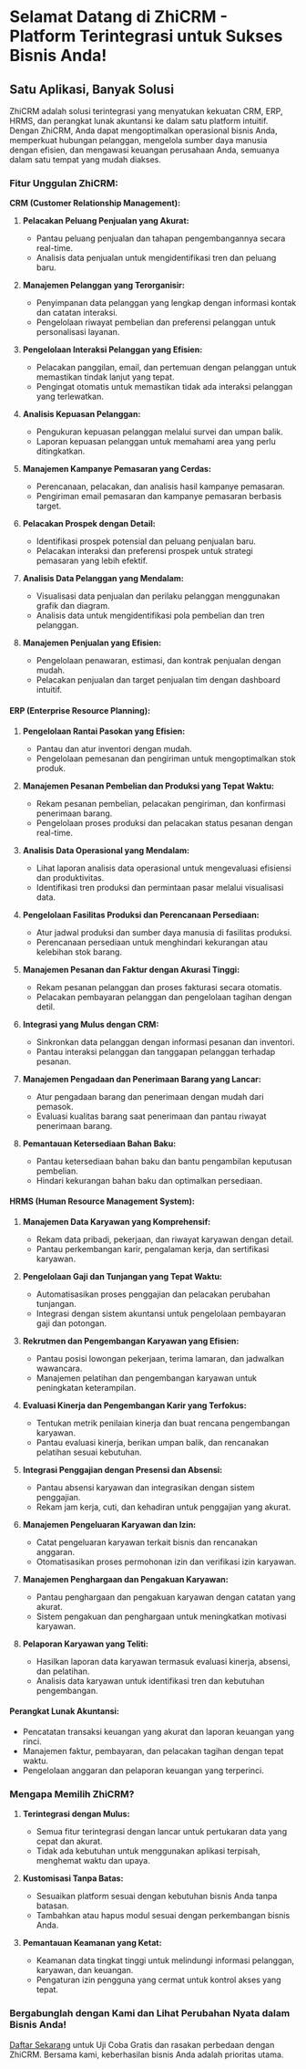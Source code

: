 # Selamat Datang di ZhiCRM - Platform Terintegrasi untuk Sukses Bisnis Anda!

## Satu Aplikasi, Banyak Solusi
ZhiCRM adalah solusi terintegrasi yang menyatukan kekuatan CRM, ERP, HRMS, dan perangkat lunak akuntansi ke dalam satu platform intuitif. Dengan ZhiCRM, Anda dapat mengoptimalkan operasional bisnis Anda, memperkuat hubungan pelanggan, mengelola sumber daya manusia dengan efisien, dan mengawasi keuangan perusahaan Anda, semuanya dalam satu tempat yang mudah diakses.

### Fitur Unggulan ZhiCRM:
**CRM (Customer Relationship Management):**

1. **Pelacakan Peluang Penjualan yang Akurat:**
   - Pantau peluang penjualan dan tahapan pengembangannya secara real-time.
   - Analisis data penjualan untuk mengidentifikasi tren dan peluang baru.

2. **Manajemen Pelanggan yang Terorganisir:**
   - Penyimpanan data pelanggan yang lengkap dengan informasi kontak dan catatan interaksi.
   - Pengelolaan riwayat pembelian dan preferensi pelanggan untuk personalisasi layanan.

3. **Pengelolaan Interaksi Pelanggan yang Efisien:**
   - Pelacakan panggilan, email, dan pertemuan dengan pelanggan untuk memastikan tindak lanjut yang tepat.
   - Pengingat otomatis untuk memastikan tidak ada interaksi pelanggan yang terlewatkan.

4. **Analisis Kepuasan Pelanggan:**
   - Pengukuran kepuasan pelanggan melalui survei dan umpan balik.
   - Laporan kepuasan pelanggan untuk memahami area yang perlu ditingkatkan.

5. **Manajemen Kampanye Pemasaran yang Cerdas:**
   - Perencanaan, pelacakan, dan analisis hasil kampanye pemasaran.
   - Pengiriman email pemasaran dan kampanye pemasaran berbasis target.

6. **Pelacakan Prospek dengan Detail:**
   - Identifikasi prospek potensial dan peluang penjualan baru.
   - Pelacakan interaksi dan preferensi prospek untuk strategi pemasaran yang lebih efektif.

7. **Analisis Data Pelanggan yang Mendalam:**
   - Visualisasi data penjualan dan perilaku pelanggan menggunakan grafik dan diagram.
   - Analisis data untuk mengidentifikasi pola pembelian dan tren pelanggan.

8. **Manajemen Penjualan yang Efisien:**
   - Pengelolaan penawaran, estimasi, dan kontrak penjualan dengan mudah.
   - Pelacakan penjualan dan target penjualan tim dengan dashboard intuitif.

#### **ERP (Enterprise Resource Planning):**

1. **Pengelolaan Rantai Pasokan yang Efisien:**
   - Pantau dan atur inventori dengan mudah.
   - Pengelolaan pemesanan dan pengiriman untuk mengoptimalkan stok produk.

2. **Manajemen Pesanan Pembelian dan Produksi yang Tepat Waktu:**
   - Rekam pesanan pembelian, pelacakan pengiriman, dan konfirmasi penerimaan barang.
   - Pengelolaan proses produksi dan pelacakan status pesanan dengan real-time.

3. **Analisis Data Operasional yang Mendalam:**
   - Lihat laporan analisis data operasional untuk mengevaluasi efisiensi dan produktivitas.
   - Identifikasi tren produksi dan permintaan pasar melalui visualisasi data.

4. **Pengelolaan Fasilitas Produksi dan Perencanaan Persediaan:**
   - Atur jadwal produksi dan sumber daya manusia di fasilitas produksi.
   - Perencanaan persediaan untuk menghindari kekurangan atau kelebihan stok barang.

5. **Manajemen Pesanan dan Faktur dengan Akurasi Tinggi:**
   - Rekam pesanan pelanggan dan proses fakturasi secara otomatis.
   - Pelacakan pembayaran pelanggan dan pengelolaan tagihan dengan detil.

6. **Integrasi yang Mulus dengan CRM:**
   - Sinkronkan data pelanggan dengan informasi pesanan dan inventori.
   - Pantau interaksi pelanggan dan tanggapan pelanggan terhadap pesanan.

7. **Manajemen Pengadaan dan Penerimaan Barang yang Lancar:**
   - Atur pengadaan barang dan penerimaan dengan mudah dari pemasok.
   - Evaluasi kualitas barang saat penerimaan dan pantau riwayat penerimaan barang.

8. **Pemantauan Ketersediaan Bahan Baku:**
   - Pantau ketersediaan bahan baku dan bantu pengambilan keputusan pembelian.
   - Hindari kekurangan bahan baku dan optimalkan persediaan.

#### **HRMS (Human Resource Management System):**

1. **Manajemen Data Karyawan yang Komprehensif:**
   - Rekam data pribadi, pekerjaan, dan riwayat karyawan dengan detail.
   - Pantau perkembangan karir, pengalaman kerja, dan sertifikasi karyawan.

2. **Pengelolaan Gaji dan Tunjangan yang Tepat Waktu:**
   - Automatisasikan proses penggajian dan pelacakan perubahan tunjangan.
   - Integrasi dengan sistem akuntansi untuk pengelolaan pembayaran gaji dan potongan.

3. **Rekrutmen dan Pengembangan Karyawan yang Efisien:**
   - Pantau posisi lowongan pekerjaan, terima lamaran, dan jadwalkan wawancara.
   - Manajemen pelatihan dan pengembangan karyawan untuk peningkatan keterampilan.

4. **Evaluasi Kinerja dan Pengembangan Karir yang Terfokus:**
   - Tentukan metrik penilaian kinerja dan buat rencana pengembangan karyawan.
   - Pantau evaluasi kinerja, berikan umpan balik, dan rencanakan pelatihan sesuai kebutuhan.

5. **Integrasi Penggajian dengan Presensi dan Absensi:**
   - Pantau absensi karyawan dan integrasikan dengan sistem penggajian.
   - Rekam jam kerja, cuti, dan kehadiran untuk penggajian yang akurat.

6. **Manajemen Pengeluaran Karyawan dan Izin:**
   - Catat pengeluaran karyawan terkait bisnis dan rencanakan anggaran.
   - Otomatisasikan proses permohonan izin dan verifikasi izin karyawan.

7. **Manajemen Penghargaan dan Pengakuan Karyawan:**
   - Pantau penghargaan dan pengakuan karyawan dengan catatan yang akurat.
   - Sistem pengakuan dan penghargaan untuk meningkatkan motivasi karyawan.

8. **Pelaporan Karyawan yang Teliti:**
   - Hasilkan laporan data karyawan termasuk evaluasi kinerja, absensi, dan pelatihan.
   - Analisis data karyawan untuk identifikasi tren dan kebutuhan pengembangan.

#### **Perangkat Lunak Akuntansi:**
- Pencatatan transaksi keuangan yang akurat dan laporan keuangan yang rinci.
- Manajemen faktur, pembayaran, dan pelacakan tagihan dengan tepat waktu.
- Pengelolaan anggaran dan pelaporan keuangan yang terperinci.

### Mengapa Memilih ZhiCRM?
1. **Terintegrasi dengan Mulus:**
   - Semua fitur terintegrasi dengan lancar untuk pertukaran data yang cepat dan akurat.
   - Tidak ada kebutuhan untuk menggunakan aplikasi terpisah, menghemat waktu dan upaya.

2. **Kustomisasi Tanpa Batas:**
   - Sesuaikan platform sesuai dengan kebutuhan bisnis Anda tanpa batasan.
   - Tambahkan atau hapus modul sesuai dengan perkembangan bisnis Anda.

3. **Pemantauan Keamanan yang Ketat:**
   - Keamanan data tingkat tinggi untuk melindungi informasi pelanggan, karyawan, dan keuangan.
   - Pengaturan izin pengguna yang cermat untuk kontrol akses yang tepat.

### Bergabunglah dengan Kami dan Lihat Perubahan Nyata dalam Bisnis Anda!
[Daftar Sekarang](#) untuk Uji Coba Gratis dan rasakan perbedaan dengan ZhiCRM. Bersama kami, keberhasilan bisnis Anda adalah prioritas utama.
